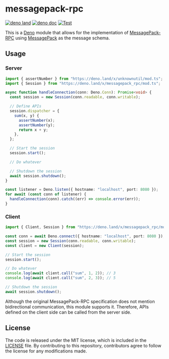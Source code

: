# messagepack-rpc

[![deno land](http://img.shields.io/badge/available%20on-deno.land/x-lightgrey.svg?logo=deno)](https://deno.land/x/messagepack_rpc)
[![deno doc](https://doc.deno.land/badge.svg)](https://doc.deno.land/https/deno.land/x/messagepack_rpc/mod.ts)
[![Test](https://github.com/lambdalisue/deno-messagepack-rpc/workflows/Test/badge.svg)](https://github.com/lambdalisue/deno-messagepack-rpc/actions?query=workflow%3ATest)

This is a [Deno][deno] module that allows for the implementation of
[MessagePack-RPC][MessagePack-RPC] using [MessagePack][messagepack] as the
message schema.

[deno]: https://deno.land/
[messagepack]: https://github.com/messagepack/messagepack/blob/master/spec.md
[messagepack-rpc]: https://github.com/msgpack-rpc/msgpack-rpc

## Usage

### Server

```typescript
import { assertNumber } from "https://deno.land/x/unknownutil/mod.ts";
import { Session } from "https://deno.land/x/messagepack_rpc/mod.ts";

async function handleConnection(conn: Deno.Conn): Promise<void> {
  const session = new Session(conn.readable, conn.writable);

  // Define APIs
  session.dispatcher = {
    sum(x, y) {
      assertNumber(x);
      assertNumber(y);
      return x + y;
    },
  };

  // Start the session
  session.start();

  // Do whatever

  // Shutdown the session
  await session.shutdown();
}

const listener = Deno.listen({ hostname: "localhost", port: 8080 });
for await (const conn of listener) {
  handleConnection(conn).catch((err) => console.error(err));
}
```

### Client

```typescript
import { Client, Session } from "https://deno.land/x/messagepack_rpc/mod.ts";

const conn = await Deno.connect({ hostname: "localhost", port: 8080 });
const session = new Session(conn.readable, conn.writable);
const client = new Client(session);

// Start the session
session.start();

// Do whatever
console.log(await client.call("sum", 1, 2)); // 3
console.log(await client.call("sum", 2, 3)); // 5

// Shutdown the session
await session.shutdown();
```

Although the original MessagePack-RPC specification does not mention
bidirectional communication, this module supports it. Therefore, APIs defined on
the client side can be called from the server side.

## License

The code is released under the MIT license, which is included in the
[LICENSE](./LICENSE) file. By contributing to this repository, contributors
agree to follow the license for any modifications made.

```
```
